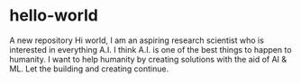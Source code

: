 # hello-world
A new repository
Hi world, I am an aspiring research scientist who is interested in everything A.I. 
I think A.I. is one of the best things to happen to humanity.
I want to help humanity by creating solutions with the aid of AI & ML.
Let the building and creating continue. 
